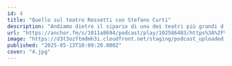 ```yaml
---
id: 4
title: "Quello sul teatro Rossetti con Stefano Curti"
description: "Andiamo dietro il sipario di uno dei teatri più grandi d’Italia: il Politeama Rossetti di Trieste. Con il direttore organizzativo, Stefano Curti, scopriamo cosa significa programmare una stagione teatrale, come si intrecciano le esigenze artistiche con quelle logistiche, e quali sfide affronta oggi una grande istituzione culturale. Un viaggio tra palcoscenico e dietro le quinte, tra passioni e pianificazioni, per capire come si muove, cambia e si rinnova il teatro più grande della città."
url: "https://anchor.fm/s/1011a8694/podcast/play/102586403/https%3A%2F%2Fd3ctxlq1ktw2nl.cloudfront.net%2Fstaging%2F2025-4-13%2F23e2257d-482e-9ade-7627-977ea7e157b9.mp3" 
image: "https://d3t3ozftmdmh3i.cloudfront.net/staging/podcast_uploaded_episode/43034829/43034829-1747130116815-293b9261c92ea.jpg"
published: "2025-05-13T10:09:20.000Z"
cover: "4.jpg"
---
```

